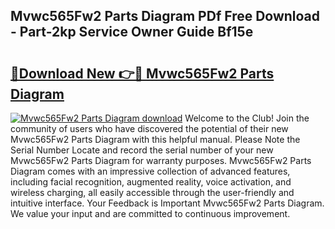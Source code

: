 ## Mvwc565Fw2 Parts Diagram PDf Free Download - Part-2kp Service Owner Guide Bf15e

# <h2><a href="http://dfltt68.blite.top/?on=Mvwc565Fw2+Parts+Diagram">🔗Download New 👉🔴 Mvwc565Fw2 Parts Diagram</a></h2>

[![Mvwc565Fw2 Parts Diagram download](https://i.imgur.com/lujVjoI.png)](http://dfltt68.blite.top/?on=Mvwc565Fw2+Parts+Diagram)
Welcome to the Club! Join the community of users who have discovered the potential of their new Mvwc565Fw2 Parts Diagram with this helpful manual. Please Note the Serial Number Locate and record the serial number of your new Mvwc565Fw2 Parts Diagram for warranty purposes. Mvwc565Fw2 Parts Diagram comes with an impressive collection of advanced features, including facial recognition, augmented reality, voice activation, and wireless charging, all easily accessible through the user-friendly and intuitive interface. Your Feedback is Important Mvwc565Fw2 Parts Diagram. We value your input and are committed to continuous improvement.

